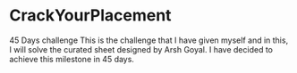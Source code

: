 # CrackYourPlacement
45 Days challenge
This is the challenge that I have given myself and in this, I will solve the curated sheet designed by Arsh Goyal. I have decided to achieve this milestone in 45 days.
